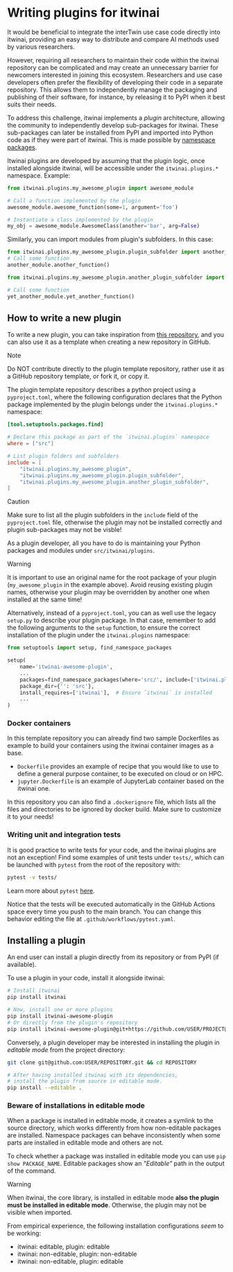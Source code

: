 # Writing plugins for itwinai

It would be beneficial to integrate the interTwin use case code
directly into itwinai, providing an easy way to distribute and
compare AI methods used by various researchers.

However, requiring all researchers to maintain their code within
the itwinai repository can be complicated and may create an
unnecessary barrier for newcomers interested in joining this
ecosystem. Researchers and use case developers often prefer
the flexibility of developing their code in a separate repository.
This allows them to independently manage the packaging and
publishing of their software, for instance, by releasing it
to PyPI when it best suits their needs.

To address this challenge, itwinai implements a *plugin*
architecture, allowing the community to independently develop
sub-packages for itwinai. These sub-packages can later be installed
from PyPI and imported into Python code as if they were part of
itwinai. This is made possible by
[namespace packages](https://packaging.python.org/en/latest/guides/packaging-namespace-packages/).

Itwinai plugins are developed by assuming that the plugin logic,
once installed alongside itwinai, will be accessible under
the `itwinai.plugins.*` namespace. Example:

```python
from itwinai.plugins.my_awesome_plugin import awesome_module

# Call a function implemented by the plugin
awesome_module.awesome_function(some=1, argument='foo')

# Instantiate a class implemented by the plugin
my_obj = awesome_module.AwesomeClass(another='bar', arg=False)
```

Similarly, you can import modules from plugin's subfolders. In this case:

```python
from itwinai.plugins.my_awesome_plugin.plugin_subfolder import another_module
# Call some function
another_module.another_function()

from itwinai.plugins.my_awesome_plugin.another_plugin_subfolder import yet_another_module

# Call some function
yet_another_module.yet_another_function()
```

## How to write a new plugin

To write a new plugin, you can take inspiration from
[this repository](https://github.com/interTwin-eu/itwinai-plugin-template),
and you can also use it as a template
when creating a new repository in GitHub.

> [!NOTE]
> Do NOT contribute directly to the plugin template repository,
> rather use it as a GitHub repository template, or fork it,
> or copy it.

The plugin template repository describes a python project using
a `pyproject.toml`, where the following configuration declares
that the Python package implemented by the plugin belongs under
the `itwinai.plugins.*` namespace:

```toml
[tool.setuptools.packages.find]

# Declare this package as part of the `itwinai.plugins` namespace
where = ["src"]

# List plugin folders and subfolders
include = [
    "itwinai.plugins.my_awesome_plugin",
    "itwinai.plugins.my_awesome_plugin.plugin_subfolder",
    "itwinai.plugins.my_awesome_plugin.another_plugin_subfolder",
]
```

> [!CAUTION]
> Make sure to list all the plugin subfolders in the `include` field
> of the `pyproject.toml` file,
> otherwise the plugin may not be installed correctly and plugin
> sub-packages may not be visble!

As a plugin developer, all you have to do is maintaining your Python
packages and modules under `src/itwinai/plugins`.

> [!WARNING]
> It is important to use an original name for the root package of your
> plugin (`my_awesome_plugin` in the example above). Avoid reusing existing
> plugin names, otherwise your plugin may be overridden by another one
> when installed at the same time!

Alternatively, instead of a `pyproject.toml`, you can as well use the
legacy `setup.py` to describe your plugin package. In that case, remember
to add the following arguments to the `setup` function, to ensure the correct
installation of the plugin under the `itwinai.plugins` namespace:

```python
from setuptools import setup, find_namespace_packages

setup(
    name='itwinai-awesome-plugin',
    ...
    packages=find_namespace_packages(where='src/', include=['itwinai.plugins.my_awesome_plugin']),
    package_dir={'': 'src'},
    install_requires=['itwinai'],  # Ensure `itwinai` is installed
    ...
)
```

### Docker containers

In this template repository you can already find two sample Dockerfiles as
example to build your containers using the itwinai container images as a base.

- `Dockerfile` provides an example of recipe that you would like to use to define
a general purpose container, to be executed on cloud or on HPC.
- `jupyter.Dockerfile` is an example of JupyterLab container based on the itwinai
one.

In this repository you can also find a `.dockerignore` file, which lists all the
files and directories to be ignored by docker build. Make sure to customize it
to your needs!

### Writing unit and integration tests

It is good practice to write tests for your code, and the itwinai plugins are not
an exception! Find some examples of unit tests under `tests/`, which can be
launched with `pytest` from the root of the repository with:

```bash
pytest -v tests/
```

Learn more about `pytest` [here](https://docs.pytest.org/en/stable/).

Notice that the tests will be executed automatically in the GitHub Actions space
every time you push to the main branch. You can change this behavior editing the
file at `.github/workflows/pytest.yaml`.

## Installing a plugin

An end user can install a plugin directly from its repository or from
PyPI (if available).

To use a plugin in your code, install it alongside itwinai:

```bash
# Install itwinai
pip install itwinai

# Now, install one or more plugins
pip install itwinai-awesome-plugin
# Or directly from the plugin's repository
pip install itwinai-awesome-plugin@git+https://github.com/USER/PROJECT@BRANCH
```

Conversely, a plugin developer may be interested in installing the plugin in
*editable mode* from the project directory:

```bash
git clone git@github.com:USER/REPOSITORY.git && cd REPOSITORY

# After having installed itwinai with its dependencies,
# install the plugin from source in editable mode.
pip install --editable . 
```

### Beware of installations in editable mode

When a package is installed in editable mode, it creates a symlink to the
source directory, which works differently from how non-editable packages are
installed. Namespace packages can behave inconsistently when some parts are
installed in editable mode and others are not.

To check whether a package was installed in editable mode you can use
`pip show PACKAGE_NAME`. Editable packages show an *"Editable"* path
in the output of the command.

> [!WARNING]
> When itwinai, the core library, is installed in editable mode **also**
> **the plugin must be installed in editable mode**. Otherwise, the plugin
> may not be visible when imported.

From empirical experience, the following installation configurations
*seem* to be working:

- itwinai: editable, plugin: editable
- itwinai: non-editable, plugin: non-editable
- itwinai: non-editable, plugin: editable
